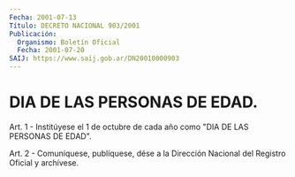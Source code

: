 ```yaml
---
Fecha: 2001-07-13
Título: DECRETO NACIONAL 903/2001
Publicación:
  Organismo: Boletín Oficial
  Fecha: 2001-07-20
SAIJ: https://www.saij.gob.ar/DN20010000903
---
```

# DIA DE LAS PERSONAS DE EDAD.

<a id="1"></a>
Art. 1 - Institúyese el 1 de octubre de cada año como "DIA DE LAS PERSONAS DE EDAD".

<a id="2"></a>
Art. 2 - Comuníquese, publíquese, dése a la Dirección Nacional del Registro Oficial y archívese.